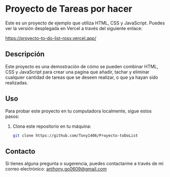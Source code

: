 # Proyecto de Tareas por hacer

Este es un proyecto de ejemplo que utiliza HTML, CSS y JavaScript. Puedes ver la versión desplegada en Vercel a través del siguiente enlace:

https://proyecto-to-do-list-rosy.vercel.app/

## Descripción

Este proyecto es una demostración de cómo se pueden combinar HTML, CSS y JavaScript para crear una pagina que añadir, tachar y eliminar cualquier cantidad de tareas que se deseen realizar, o que ya hayan sido realizadas.

## Uso

Para probar este proyecto en tu computadora localmente, sigue estos pasos:

1. Clona este repositorio en tu máquina:

   ```bash
   git clone https://github.com/Tony1406/Proyecto-toDoList

## Contacto

Si tienes alguna pregunta o sugerencia, puedes contactarme a través de mi correo electrónico: anthony.go0609@gmail.com
